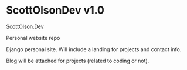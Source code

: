 # ScottOlsonDev v1.0
[ScottOlson.Dev](https://scottolson.dev)

Personal website repo

Django personal site. Will include a landing for projects and contact info.

Blog will be attached for projects (related to coding or not).

